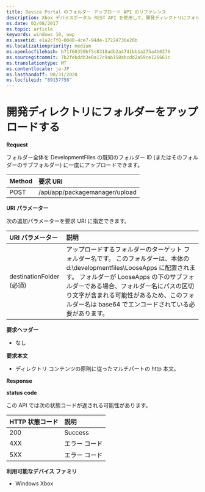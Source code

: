 ```yaml
---
title: Device Portal のフォルダー アップロード API のリファレンス
description: Xbox デバイスポータル REST API を使用して、開発ディレクトリにフォルダーをアップロードする方法について説明します。
ms.date: 02/08/2017
ms.topic: article
keywords: windows 10, uwp
ms.assetid: e1a2c7f0-0040-4ce7-94de-17224736e20b
ms.localizationpriority: medium
ms.openlocfilehash: b71f60350bf5c8318adb2a4741bb1a275a4b0276
ms.sourcegitcommit: 7b2febddb3e8a17c9ab158abcdd2a59ce126661c
ms.translationtype: MT
ms.contentlocale: ja-JP
ms.lasthandoff: 08/31/2020
ms.locfileid: "89157756"
---
```

# <a name="upload-a-folder-to-the-development-directory"></a>開発ディレクトリにフォルダーをアップロードする

**Request**

フォルダー全体を DevelopmentFiles の既知のフォルダー ID (またはそのフォルダーのサブフォルダー) に一度にアップロードできます。

Method      | 要求 URI
:------     | :------
POST | /api/app/packagemanager/upload 

**URI パラメーター**

次の追加パラメーターを要求 URI に指定できます。

URI パラメーター      | 説明
:------     | :-----
destinationFolder (必須) | アップロードするフォルダーのターゲット フォルダー名です。 このフォルダーは、本体の d:\developmentfiles\LooseApps に配置されます。 フォルダーが LooseApps の下のサブフォルダーである場合、フォルダー名にパスの区切り文字が含まれる可能性があるため、このフォルダー名は base64 でエンコードされている必要があります。


**要求ヘッダー**

- なし

**要求本文**

- ディレクトリ コンテンツの原則に従ったマルチパートの http 本文。

**Response**

**status code**

この API では次の状態コードが返される可能性があります。

HTTP 状態コード      | 説明
:------     | :-----
200 | Success
4XX | エラー コード
5XX | エラー コード

**利用可能なデバイス ファミリ**

* Windows Xbox

